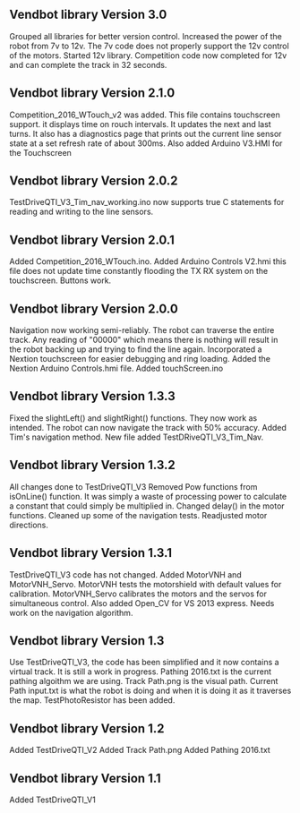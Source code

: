 Vendbot library Version 3.0
------------------------------
Grouped all libraries for better version control. Increased the power of the robot from 7v to 12v. The 7v code does not properly support the 12v control of the motors. Started 12v library. Competition code now completed for 12v and can complete the track in 32 seconds.

Vendbot library Version 2.1.0
-----------------------------
Competition_2016_WTouch_v2 was added. This file contains touchscreen support. it displays time on rouch intervals. It updates the next and last turns. It also has a diagnostics page that prints out the current line sensor state at a set refresh rate of about 300ms. Also added Arduino V3.HMI for the Touchscreen

Vendbot library Version 2.0.2
-----------------------------
TestDriveQTI_V3_Tim_nav_working.ino now supports true C statements for reading and writing to the line sensors.

Vendbot library Version 2.0.1
-----------------------------
Added Competition_2016_WTouch.ino. Added Arduino Controls V2.hmi this file does not update time constantly flooding the TX RX system on the touchscreen. Buttons work.


Vendbot library Version 2.0.0
-----------------------------
Navigation now working semi-reliably. The robot can traverse the entire track. Any reading of "00000" which means there is nothing will result in the robot backing up and trying to find the line again. 
Incorporated a Nextion touchscreen for easier debugging and ring loading.
Added the Nextion Arduino Controls.hmi file. Added touchScreen.ino

Vendbot library Version 1.3.3
-------------------------------
Fixed the slightLeft() and slightRight() functions. They now work as intended. The robot can now navigate the track with 50% accuracy. Added Tim's navigation method. New file added TestDRiveQTI_V3_Tim_Nav.

Vendbot library Version 1.3.2
-------------------------------
All changes done to TestDriveQTI_V3
Removed Pow functions from isOnLine() function. It was simply a waste of processing power to calculate a constant that could simply be multiplied in. Changed delay() in the motor functions. Cleaned up some of the navigation tests. Readjusted motor directions.

Vendbot library Version 1.3.1
-------------------------------

TestDriveQTI_V3 code has not changed. Added MotorVNH and MotorVNH_Servo. MotorVNH tests the motorshield with default values for calibration. MotorVNH_Servo calibrates the motors and the servos for simultaneous control. Also added Open_CV for VS 2013 express. Needs work on the navigation algorithm.

Vendbot library Version 1.3
-------------------------------

Use TestDriveQTI_V3, the code has been simplified and it now contains a virtual track. It is still a work in progress.
Pathing 2016.txt is the current pathing algoithm we are using.
Track Path.png is the visual path.
Current Path input.txt is what the robot is doing and when it is doing it as it traverses the map.
TestPhotoResistor has been added.

Vendbot library Version 1.2
--------------------------------
Added TestDriveQTI_V2
Added Track Path.png
Added Pathing 2016.txt

Vendbot library Version 1.1
--------------------------------
Added TestDriveQTI_V1
